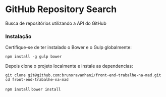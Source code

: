 # GitHub Repository Search

Busca de repositórios utilizando a API do GitHub

### Instalação

Certifique-se de ter instalado o Bower e o Gulp globalmente:

`npm install -g gulp bower`

Depois clone o projeto localmente e instale as dependencias:

`git clone git@github.com:brunoravanhani/front-end-trabalhe-na-mad.git`
`cd front-end-trabalhe-na-mad`

`npm install`
`bower install`
